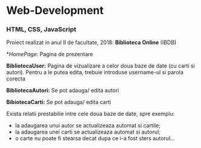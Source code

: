 # Web-Development
### HTML, CSS, JavaScript

  

Proiect realizat in anul II de facultate, 2018: **Biblioteca Online** (IBDB)

**HomePage:* Pagina de prezentare

**BibliotecaUser:** Pagina de vizualizare a celor doua baze de date (cu carti si autori). Pentru a le putea edita, trebuie introduse username-ul si parola corecta 

**BibliotecaAutori:** Se pot adauga/ edita autori 

**BibiotecaCarti:** Se pot adauga/ edita carti

Exista relatii prestabilie intre cele doua baze de date, spre exemplu:
  - la adaugarea unui autor se actualizeaza automat si cartile;
  - la adaugarea unei carti se actualizeaza automat si autorul;
  - o carte nu poate fi stearsa decat dupa ce i-a fost sters autorul...
